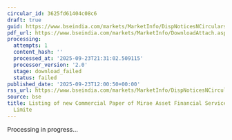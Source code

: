 ```yaml
---
circular_id: 3625fd61404c08c6
draft: true
guid: https://www.bseindia.com/markets/MarketInfo/DispNoticesNCirculars.aspx?Noticeid={17DE6006-44A0-4E1C-9A59-A602455FFDDC}&noticeno=20250923-44&dt=09/23/2025&icount=44&totcount=84&flag=0
pdf_url: https://www.bseindia.com/markets/MarketInfo/DownloadAttach.aspx?id=20250923-44&attachedId=
processing:
  attempts: 1
  content_hash: ''
  processed_at: '2025-09-23T21:31:02.509115'
  processor_version: '2.0'
  stage: download_failed
  status: failed
published_date: '2025-09-23T12:00:50+00:00'
rss_url: https://www.bseindia.com/markets/MarketInfo/DispNoticesNCirculars.aspx?Noticeid={17DE6006-44A0-4E1C-9A59-A602455FFDDC}&noticeno=20250923-44&dt=09/23/2025&icount=44&totcount=84&flag=0
source: bse
title: Listing of new Commercial Paper of Mirae Asset Financial Services (India) Private
  Limite
---
```


Processing in progress...